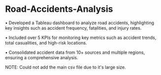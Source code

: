 # Road-Accidents-Analysis

• Developed a Tableau dashboard to analyze road accidents, highlighting key insights such as accident frequency, fatalities, and injury rates.

• Included over 5 KPIs for monitoring key metrics such as accident trends, total casualities, and high-risk locations.

• Consolidated accident data from 10+ sources and multiple regions, ensuring a comprehensive analysis.


NOTE: Could not add the main csv file due to it's large size.
